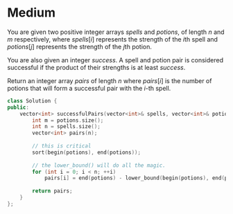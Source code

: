 # Medium

You are given two positive integer arrays $spells$ and $potions$, of length $n$ and $m$ respectively, where $spells[i]$ represents the strength of the $i$th spell and $potions[j]$ represents the strength of the $j$th potion.

You are also given an integer $success$. A spell and potion pair is considered successful if the product of their strengths is at least $success$.

Return an integer array $pairs$ of length $n$ where $pairs[i]$ is the number of potions that will form a successful pair with the $i$-th spell.

```cpp
class Solution {
public:
    vector<int> successfulPairs(vector<int>& spells, vector<int>& potions, long long success) {
        int m = potions.size();
        int n = spells.size();
        vector<int> pairs(n);
        
        // this is critical
        sort(begin(potions), end(potions));
        
        // the lower_bound() will do all the magic.
        for (int i = 0; i < n; ++i)
            pairs[i] = end(potions) - lower_bound(begin(potions), end(potions), ceil((double)success / spells[i]));
        
        return pairs;
    }
};
```
